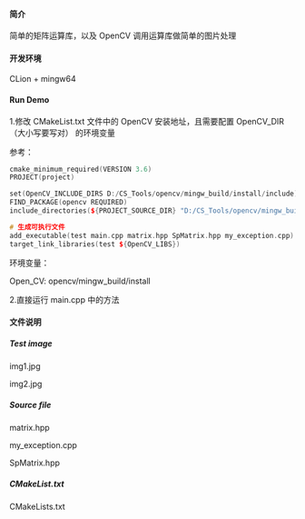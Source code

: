 #### 简介

简单的矩阵运算库，以及 OpenCV 调用运算库做简单的图片处理



#### 开发环境

CLion + mingw64



#### Run Demo

1.修改 CMakeList.txt 文件中的 OpenCV 安装地址，且需要配置 OpenCV_DIR（大小写要写对） 的环境变量

参考：

```C++
cmake_minimum_required(VERSION 3.6)
PROJECT(project)

set(OpenCV_INCLUDE_DIRS D:/CS_Tools/opencv/mingw_build/install/include)
FIND_PACKAGE(opencv REQUIRED)
include_directories(${PROJECT_SOURCE_DIR} "D:/CS_Tools/opencv/mingw_build/install/include/opencv2")

# 生成可执行文件
add_executable(test main.cpp matrix.hpp SpMatrix.hpp my_exception.cpp)
target_link_libraries(test ${OpenCV_LIBS})
```

环境变量：

Open_CV: opencv/mingw_build/install

2.直接运行 main.cpp 中的方法



#### 文件说明

##### Test image

img1.jpg 

img2.jpg



##### Source file

matrix.hpp

my_exception.cpp

SpMatrix.hpp



##### CMakeList.txt

CMakeLists.txt 



